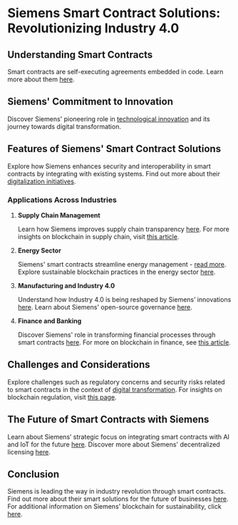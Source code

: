 # Siemens Smart Contract Solutions: Revolutionizing Industry 4.0

## Understanding Smart Contracts

Smart contracts are self-executing agreements embedded in code. Learn more about them [here](https://en.wikipedia.org/wiki/Smart_contract).

## Siemens' Commitment to Innovation

Discover Siemens' pioneering role in [technological innovation](https://new.siemens.com/global/en/company/topic-areas/future-of-industry.html) and its journey towards digital transformation.

## Features of Siemens' Smart Contract Solutions

Explore how Siemens enhances security and interoperability in smart contracts by integrating with existing systems. Find out more about their [digitalization initiatives](https://new.siemens.com/global/en/company/stories/topic-page-digitalization.html).

### Applications Across Industries

1. **Supply Chain Management**
   
   Learn how Siemens improves supply chain transparency [here](https://new.siemens.com/global/en/markets/pharmaceutical-life-sciences/digitalization/supply-chain-management.html). For more insights on blockchain in supply chain, visit [this article](https://www.license-token.com/wiki/walmart-s-blockchain-for-supply-chain-transparency).

2. **Energy Sector**
   
   Siemens' smart contracts streamline energy management - [read more](https://new.siemens.com/global/en/markets/utilities.html). Explore sustainable blockchain practices in the energy sector [here](https://www.license-token.com/wiki/sustainable-blockchain-practices).

3. **Manufacturing and Industry 4.0**

   Understand how Industry 4.0 is being reshaped by Siemens’ innovations [here](https://new.siemens.com/global/en/company/topic-areas/future-of-industry.html). Learn about Siemens' open-source governance [here](https://www.license-token.com/wiki/siemens-open-source-governance).

4. **Finance and Banking**

   Discover Siemens' role in transforming financial processes through smart contracts [here](https://new.siemens.com/global/en/markets/financial-services.html). For more on blockchain in finance, see [this article](https://www.license-token.com/wiki/blockchain-in-finance).

## Challenges and Considerations

Explore challenges such as regulatory concerns and security risks related to smart contracts in the context of [digital transformation](https://new.siemens.com/global/en/company/topic-areas/digital-transformation.html). For insights on blockchain regulation, visit [this page](https://www.license-token.com/wiki/blockchain-regulation).

## The Future of Smart Contracts with Siemens

Learn about Siemens’ strategic focus on integrating smart contracts with AI and IoT for the future [here](https://new.siemens.com/global/en/markets/automation.html). Discover more about Siemens' decentralized licensing [here](https://www.license-token.com/wiki/siemens-decentralized-licensing).

## Conclusion

Siemens is leading the way in industry revolution through smart contracts. Find out more about their smart solutions for the future of businesses [here](https://new.siemens.com/global/en.html). For additional information on Siemens' blockchain for sustainability, click [here](https://www.license-token.com/wiki/siemens-blockchain-for-sustainability).